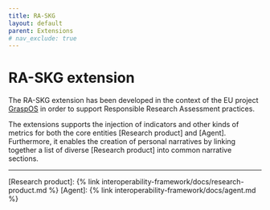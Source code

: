 ```yaml
---
title: RA-SKG
layout: default
parent: Extensions
# nav_exclude: true
---
```


# RA-SKG extension

The RA-SKG extension has been developed in the context of the EU project [GraspOS](https://graspos.eu) in order to support Responsible Research Assessment practices.

The extensions supports the injection of indicators and other kinds of metrics for both the core entities [Research product] and [Agent]. Furthermore, it enables the creation of personal narratives by linking together a list of diverse [Research product] into common narrative sections.


----
[Research product]: {% link interoperability-framework/docs/research-product.md %}
[Agent]: {% link interoperability-framework/docs/agent.md %}
